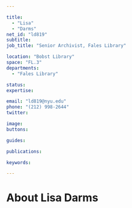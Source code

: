 ```yaml
---

title:
  - "Lisa"
  - "Darms"
net_id: "ld819"
subtitle: 
job_title: "Senior Archivist, Fales Library"

location: "Bobst Library"
space: "FL.3"
departments:
  - "Fales Library"

status: 
expertise:

email: "ld819@nyu.edu"
phone: "(212) 998-2644"
twitter: 

image: 
buttons:

guides:

publications:

keywords:

---
```


# About Lisa Darms


